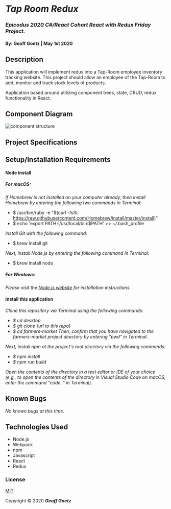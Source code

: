 # _Tap Room Redux_

### _Epicodus 2020 C#/React Cohort React with Redux Friday Project._

#### By: Geoff Goetz | May 1st 2020

## Description 

This application will implement redux into a Tap-Room employee inventory tracking website. This project should allow an employee of the Tap-Room to add, monitor and track stock levels of products.

Application based around utilizing component trees, state, CRUD, redux functionality in React.

## Component Diagram

![component structure](./src/Assets/ComponentDiagram.png)

## Project Specifications

## Setup/Installation Requirements

#### Node install

##### For macOS:
_If Homebrew is not installed on your computer already, then install Homebrew by entering the following two commands in Terminal:_
* $ /usr/bin/ruby -e "$(curl -fsSL https://raw.githubusercontent.com/Homebrew/install/master/install)"
* $ echo 'export PATH=/usr/local/bin:$PATH' >> ~/.bash_profile

_Install Git with the following command:_
* $ brew install git

_Next, install Node.js by entering the following command in Terminal:_
* $ brew install node

##### For Windows:
_Please visit the [Node.js website](https://nodejs.org/en/download/) for installation instructions._

#### Install this application

_Clone this repository via Terminal using the following commands:_
* _$ cd desktop_
* _$ git clone {url to this repo}_
* _$ cd farmers-market_
_Then, confirm that you have navigated to the farmers-market project directory by entering "pwd" in Terminal._

_Next, install npm at the project's root directory via the following commands:_
* _$ npm install_
* _$ npm run build_

_Open the contents of the directory in a text editor or IDE of your choice (e.g., to open the contents of the directory in Visual Studio Code on macOS, enter the command "code ." in Terminal)._

## Known Bugs

_No known bugs at this time._

## Technologies Used

* Node.js
* Webpack
* npm
* Javascript
* React
* Redux

### License

[MIT](https://choosealicense.com/licenses/mit/)

Copyright &copy; 2020 **_Geoff Goetz_**
